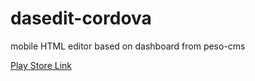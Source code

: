 # dasedit-cordova

mobile HTML editor based on dashboard from peso-cms

[Play Store Link](https://play.google.com/store/apps/details?id=com.jjpeso.dasedit)
